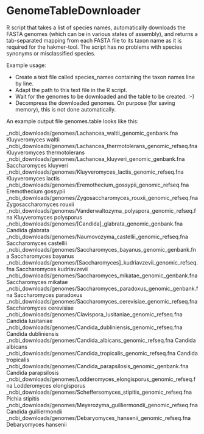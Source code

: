 # GenomeTableDownloader
R script that takes a list of species names, automatically downloads the FASTA genomes (which can be in various states of assembly), and returns a tab-separated mapping from each FASTA file to its taxon name as it is required for the hakmer-tool. The script has no problems with species synonyms or misclassified species.

Example usage:
- Create a text file called species_names containing the taxon names line by line.
- Adapt the path to this text file in the R script.
- Wait for the genomes to be downloaded and the table to be created. :-)
- Decompress the downloaded genomes. On purpose (for saving memory), this is not done automatically.

An example output file genomes.table looks like this:

_ncbi_downloads/genomes/Lachancea_waltii_genomic_genbank.fna	Kluyveromyces waltii <br />
_ncbi_downloads/genomes/Lachancea_thermotolerans_genomic_refseq.fna	Kluyveromyces thermotolerans <br />
_ncbi_downloads/genomes/Lachancea_kluyveri_genomic_genbank.fna	Saccharomyces kluyveri <br />
_ncbi_downloads/genomes/Kluyveromyces_lactis_genomic_refseq.fna	Kluyveromyces lactis <br />
_ncbi_downloads/genomes/Eremothecium_gossypii_genomic_refseq.fna	Eremothecium gossypii <br />
_ncbi_downloads/genomes/Zygosaccharomyces_rouxii_genomic_refseq.fna	Zygosaccharomyces rouxii <br />
_ncbi_downloads/genomes/Vanderwaltozyma_polyspora_genomic_refseq.fna	Kluyveromyces polysporus <br />
_ncbi_downloads/genomes/[Candida]_glabrata_genomic_genbank.fna	Candida glabrata <br />
_ncbi_downloads/genomes/Naumovozyma_castellii_genomic_refseq.fna	Saccharomyces castellii <br />
_ncbi_downloads/genomes/Saccharomyces_bayanus_genomic_genbank.fna	Saccharomyces bayanus <br />
_ncbi_downloads/genomes/[Saccharomyces]_kudriavzevii_genomic_refseq.fna	Saccharomyces kudriavzevii <br />
_ncbi_downloads/genomes/Saccharomyces_mikatae_genomic_genbank.fna	Saccharomyces mikatae <br />
_ncbi_downloads/genomes/Saccharomyces_paradoxus_genomic_genbank.fna	Saccharomyces paradoxus <br />
_ncbi_downloads/genomes/Saccharomyces_cerevisiae_genomic_refseq.fna	Saccharomyces cerevisiae <br />
_ncbi_downloads/genomes/Clavispora_lusitaniae_genomic_refseq.fna	Candida lusitaniae <br />
_ncbi_downloads/genomes/Candida_dubliniensis_genomic_refseq.fna	Candida dubliniensis <br />
_ncbi_downloads/genomes/Candida_albicans_genomic_refseq.fna	Candida albicans <br />
_ncbi_downloads/genomes/Candida_tropicalis_genomic_refseq.fna	Candida tropicalis <br />
_ncbi_downloads/genomes/Candida_parapsilosis_genomic_genbank.fna	Candida parapsilosis <br />
_ncbi_downloads/genomes/Lodderomyces_elongisporus_genomic_refseq.fna	Lodderomyces elongisporus <br />
_ncbi_downloads/genomes/Scheffersomyces_stipitis_genomic_refseq.fna	Pichia stipitis <br />
_ncbi_downloads/genomes/Meyerozyma_guilliermondii_genomic_refseq.fna	Candida guilliermondii <br />
_ncbi_downloads/genomes/Debaryomyces_hansenii_genomic_refseq.fna	Debaryomyces hansenii 
